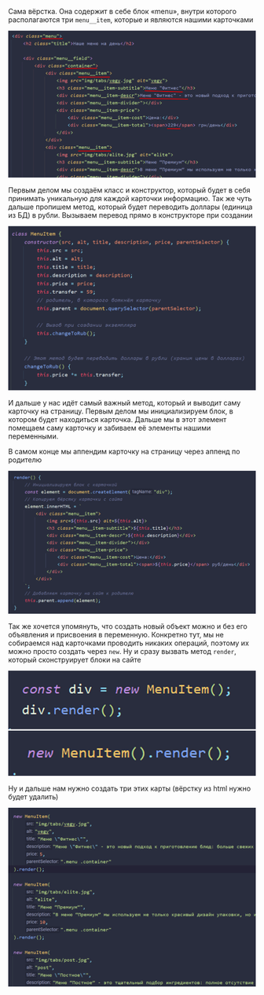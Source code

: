 
Сама вёрстка. Она содержит в себе блок «menu», внутри которого располагаются три `menu__item`, которые и являются нашими карточками

![](_png/Pasted%20image%2020220909180202.png)

Первым делом мы создаём класс и конструктор, который будет в себя принимать уникальную для каждой карточки информацию. Так же чуть дальше пропишем метод, который будет переводить доллары (единица из БД) в рубли. Вызываем перевод прямо в конструкторе при создании

![](_png/Pasted%20image%2020220909180206.png)

И дальше у нас идёт самый важный метод, который и выводит саму карточку на страницу. Первым делом мы инициализируем блок, в котором будет находиться карточка. Дальше мы в этот элемент помещаем саму карточку и забиваем её элементы нашими переменными.

В самом конце мы аппендим карточку на страницу через аппенд по родителю

![](_png/Pasted%20image%2020220909180212.png)

Так же хочется упомянуть, что создать новый объект можно и без его объявления и присвоения в переменную. Конкретно тут, мы не собираемся над карточками проводить никаких операций, поэтому их можно просто создать через `new`. Ну и сразу вызвать метод `render`, который сконструирует блоки на сайте

![](_png/Pasted%20image%2020220909180218.png)
![](_png/Pasted%20image%2020220909180223.png)

Ну и дальше нам нужно создать три этих карты (вёрстку из html нужно будет удалить)

![](_png/Pasted%20image%2020220909180231.png)